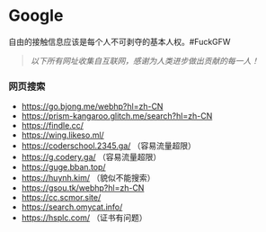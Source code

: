 # Google
自由的接触信息应该是每个人不可剥夺的基本人权。#FuckGFW

>*以下所有网址收集自互联网，感谢为人类进步做出贡献的每一人！*

### 网页搜索
* https://go.bjong.me/webhp?hl=zh-CN
* https://prism-kangaroo.glitch.me/search?hl=zh-CN
* https://findle.cc/
* https://wing.likeso.ml/
* https://coderschool.2345.ga/ （容易流量超限）
* https://g.codery.ga/ （容易流量超限）
* https://guge.bban.top/
* https://huynh.kim/ （貌似不能搜索）
* https://gsou.tk/webhp?hl=zh-CN
* https://cc.scmor.site/
* https://search.omycat.info/
* https://hsplc.com/ （证书有问题）
